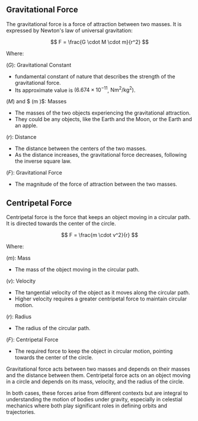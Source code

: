 ## Gravitational Force

The gravitational force is a force of attraction between two masses. It is expressed by Newton's law of universal gravitation:

$$
F = \frac{G \cdot M \cdot m}{r^2}
$$

Where:

$( G )$: Gravitational Constant

- fundamental constant of nature that describes the strength of the gravitational force.
- Its approximate value is $(6.674 \times 10^{-11}$, $\text{Nm}^2/\text{kg}^2)$.

$( M )$ and $ (m )$: Masses

- The masses of the two objects experiencing the gravitational attraction.
- They could be any objects, like the Earth and the Moon, or the Earth and an apple.

$( r )$: Distance

- The distance between the centers of the two masses.
- As the distance increases, the gravitational force decreases, following the inverse square law.

$( F )$: Gravitational Force

- The magnitude of the force of attraction between the two masses.

## Centripetal Force

Centripetal force is the force that keeps an object moving in a circular path. It is directed towards the center of the circle.

$$
F = \frac{m \cdot v^2}{r}
$$

Where:

$( m )$: Mass

- The mass of the object moving in the circular path.

$( v )$: Velocity

- The tangential velocity of the object as it moves along the circular path.
- Higher velocity requires a greater centripetal force to maintain circular motion.

$( r )$: Radius

- The radius of the circular path.

$( F )$: Centripetal Force

- The required force to keep the object in circular motion, pointing towards the center of the circle.

Gravitational force acts between two masses and depends on their masses and the distance between them.
Centripetal force acts on an object moving in a circle and depends on its mass, velocity, and the radius of the circle.

In both cases, these forces arise from different contexts but are integral to understanding the motion of bodies under gravity, especially in celestial mechanics where both play significant roles in defining orbits and trajectories.